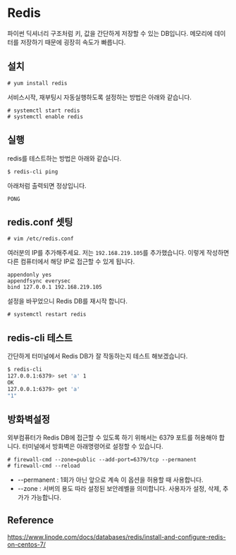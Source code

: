 # Redis
파이썬 딕셔너리 구조처럼 키, 값을 간단하게 저장할 수 있는 DB입니다.
메모리에 데이터를 저장하기 때문에 굉장히 속도가 빠릅니다.

## 설치
```
# yum install redis
```

서비스시작, 재부팅시 자동실행하도록 설정하는 방법은 아래와 같습니다.
```
# systemctl start redis
# systemctl enable redis
```

## 실행
redis를 테스트하는 방법은 아래와 같습니다.
```
$ redis-cli ping
```

아래처럼 출력되면 정상입니다.
```
PONG
```

## redis.conf 셋팅
```
# vim /etc/redis.conf
```

여러분의 IP를 추가해주세요. 저는 `192.168.219.105`를 추가했습니다.
이렇게 작성하면 다른 컴퓨터에서 해당 IP로 접근할 수 있게 됩니다.

```
appendonly yes
appendfsync everysec
bind 127.0.0.1 192.168.219.105
```

설정을 바꾸었으니 Redis DB를 재시작 합니다.

```
# systemctl restart redis
```

## redis-cli 테스트
간단하게 터미널에서 Redis DB가 잘 작동하는지 테스트 해보겠습니다.

```bash
$ redis-cli
127.0.0.1:6379> set 'a' 1
OK
127.0.0.1:6379> get 'a'
"1"
```

## 방화벽설정
외부컴퓨터가 Redis DB에 접근할 수 있도록 하기 위해서는 6379 포트를 허용해야 합니다.
터미널에서 방화벽은 아래명령어로 설정할 수 있습니다.

```
# firewall-cmd --zone=public --add-port=6379/tcp --permanent
# firewall-cmd --reload
```

- --permanent : 1회가 아닌 앞으로 계속 이 옵션을 허용할 때 사용합니다.
- --zone : 서버의 용도 따라 설정된 보안레벨을 의미합니다. 사용자가 설정, 삭제, 추가가 가능합니다.


## Reference
https://www.linode.com/docs/databases/redis/install-and-configure-redis-on-centos-7/
